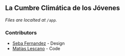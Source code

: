 ## La Cumbre Climática de los Jóvenes

_Files are localted at `/app`._

### Contributors
* [Seba Fernandez](https://twitter.com/SebaPdR) - Design
* [Matías Lescano](https://github.com/mjlescano) - Code
